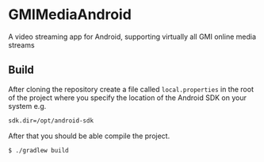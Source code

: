 GMIMediaAndroid
===============

A video streaming app for Android, supporting virtually all GMI online media streams

## Build

After cloning the repository create a file called `local.properties` in the root of the project where you specify the location of the Android SDK on your system e.g.

```sh
sdk.dir=/opt/android-sdk
```

After that you should be able compile the project.

```sh
$ ./gradlew build
```
